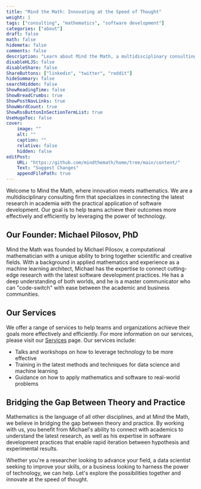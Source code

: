 ```yaml
---
title: "Mind the Math: Innovating at the Speed of Thought"
weight: 1
tags: ["consulting", "mathematics", "software development"]
categories: ["about"]
draft: false
math: false
hidemeta: false
comments: false
description: "Learn about Mind the Math, a multidisciplinary consulting firm that specializes in bridging the gap between theory and applications."
disableHLJS: false
disableShare: false
ShareButtons: ["linkedin", "twitter", "reddit"]
hideSummary: false
searchHidden: false
ShowReadingTime: false
ShowBreadCrumbs: true
ShowPostNavLinks: true
ShowWordCount: true
ShowRssButtonInSectionTermList: true
UseHugoToc: false
cover:
    image: ""
    alt: ""
    caption: ""
    relative: false
    hidden: false
editPost:
    URL: "https://github.com/mindthemath/home/tree/main/content/"
    Text: "Suggest Changes"
    appendFilePath: true
---
```


Welcome to Mind the Math, where innovation meets mathematics. 
We are a multidisciplinary consulting firm that specializes in connecting the latest research in academia with the practical application of software development. 
Our goal is to help teams achieve their outcomes more effectively and efficiently by leveraging the power of technology.

## Our Founder: Michael Pilosov, PhD

Mind the Math was founded by Michael Pilosov, a computational mathematician with a unique ability to bring together scientific and creative fields. 
With a background in applied mathematics and experience as a machine learning architect, Michael has the expertise to connect cutting-edge research with the latest software development practices. 
He has a deep understanding of both worlds, and he is a master communicator who can "code-switch" with ease between the academic and business communities.

## Our Services

We offer a range of services to help teams and organizations achieve their goals more effectively and efficiently. 
For more information on our services, please visit our [Services](/services) page. 
Our services include:

- Talks and workshops on how to leverage technology to be more effective
- Training in the latest methods and techniques for data science and machine learning
- Guidance on how to apply mathematics and software to real-world problems

## Bridging the Gap Between Theory and Practice

Mathematics is the language of all other disciplines, and at Mind the Math, we believe in bridging the gap between theory and practice. 
By working with us, you benefit from Michael's ability to connect with academics to understand the latest research, as well as his expertise in software development practices that enable rapid iteration between hypothesis and experimental results.

Whether you're a researcher looking to advance your field, a data scientist seeking to improve your skills, or a business looking to harness the power of technology, we can help. 
Let's explore the possibilities together and innovate at the speed of thought.
